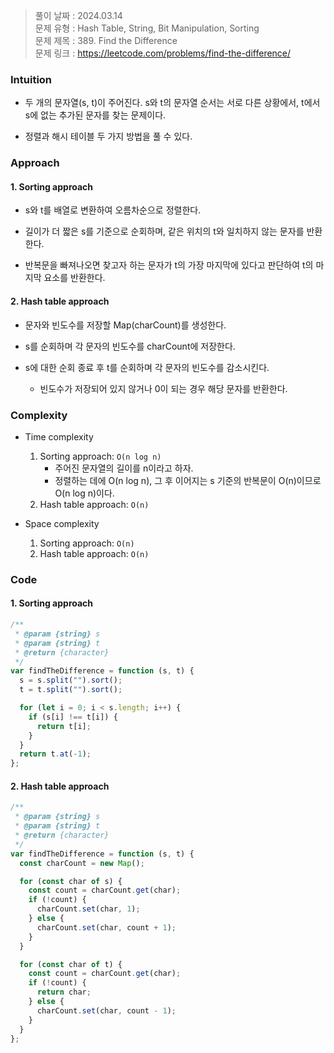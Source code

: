 > 풀이 날짜 : 2024.03.14  
> 문제 유형 : Hash Table, String, Bit Manipulation, Sorting  
> 문제 제목 : 389. Find the Difference  
> 문제 링크 : https://leetcode.com/problems/find-the-difference/

### Intuition

- 두 개의 문자열(s, t)이 주어진다. s와 t의 문자열 순서는 서로 다른 상황에서, t에서 s에 없는 추가된 문자를 찾는 문제이다.

- 정렬과 해시 테이블 두 가지 방법을 풀 수 있다.

### Approach

#### 1. Sorting approach

- s와 t를 배열로 변환하여 오름차순으로 정렬한다.

- 길이가 더 짧은 s를 기준으로 순회하며, 같은 위치의 t와 일치하지 않는 문자를 반환한다.

- 반복문을 빠져나오면 찾고자 하는 문자가 t의 가장 마지막에 있다고 판단하여 t의 마지막 요소를 반환한다.

#### 2. Hash table approach

- 문자와 빈도수를 저장할 Map(charCount)를 생성한다.

- s를 순회하며 각 문자의 빈도수를 charCount에 저장한다.

- s에 대한 순회 종료 후 t를 순회하며 각 문자의 빈도수를 감소시킨다.
  - 빈도수가 저장되어 있지 않거나 0이 되는 경우 해당 문자를 반환한다.

### Complexity

- Time complexity

  1. Sorting approach: `O(n log n)`
     - 주어진 문자열의 길이를 n이라고 하자.
     - 정렬하는 데에 O(n log n), 그 후 이어지는 s 기준의 반복문이 O(n)이므로 O(n log n)이다.
  2. Hash table approach: `O(n)`

- Space complexity

  1. Sorting approach: `O(n)`
  2. Hash table approach: `O(n)`

### Code

#### 1. Sorting approach

```js
/**
 * @param {string} s
 * @param {string} t
 * @return {character}
 */
var findTheDifference = function (s, t) {
  s = s.split("").sort();
  t = t.split("").sort();

  for (let i = 0; i < s.length; i++) {
    if (s[i] !== t[i]) {
      return t[i];
    }
  }
  return t.at(-1);
};
```

#### 2. Hash table approach

```js
/**
 * @param {string} s
 * @param {string} t
 * @return {character}
 */
var findTheDifference = function (s, t) {
  const charCount = new Map();

  for (const char of s) {
    const count = charCount.get(char);
    if (!count) {
      charCount.set(char, 1);
    } else {
      charCount.set(char, count + 1);
    }
  }

  for (const char of t) {
    const count = charCount.get(char);
    if (!count) {
      return char;
    } else {
      charCount.set(char, count - 1);
    }
  }
};
```

